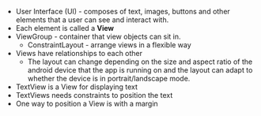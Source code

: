 - User Interface (UI) - composes of text, images, buttons and other elements that a user can see and interact with.
- Each element is called a **View**
- ViewGroup - container that view objects can sit in. 
	- ConstraintLayout - arrange views in a flexible way 
- Views have relationships to each other 
	- The layout can change depending on the size and aspect ratio of the android device that the app is running on and the layout can adapt to whether the device is in portrait/landscape mode. 
- TextView is a View for displaying text
- TextViews needs constraints to position the text 
- One way to position a View is with a margin